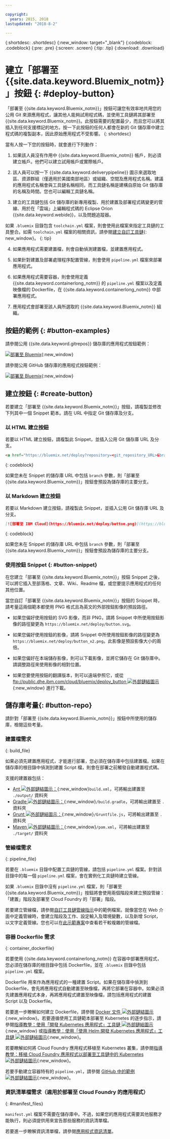 ```yaml
---

copyright:
  years: 2015, 2018
lastupdated: "2018-8-2"

---
```


{:shortdesc: .shortdesc}
{:new_window: target="_blank"}
{:codeblock: .codeblock}
{:pre: .pre}
{:screen: .screen}
{:tip: .tip}
{:download: .download}


# 建立「部署至 {{site.data.keyword.Bluemix_notm}}」按鈕 {: #deploy-button}

「部署至 {{site.data.keyword.Bluemix_notm}}」按鈕可讓您有效率地共用您的公用 Git 來源應用程式，讓其他人能夠試用程式碼，並使用工具鏈將其部署至 {{site.data.keyword.Bluemix_notm}}。此按鈕需要的配置最少，而且您可以將其插入到任何支援標記的地方。按一下此按鈕的任何人都會在新的 Git 儲存庫中建立程式碼的複製副本，因此原始應用程式不受影響。
{: shortdesc}

當有人按一下您的按鈕時，就會進行下列動作：

1. 如果該人員沒有作用中 {{site.data.keyword.Bluemix_notm}} 帳戶，則必須建立帳戶。他們可以建立試用帳戶或實際帳戶。

2. 該人員可以按一下 {{site.data.keyword.deliverypipeline}} 圖示來選取地區、資源群組（僅適用於美國南部地區）或組織、空間及應用程式名稱。建議的應用程式名稱會與工具鏈名稱相同，而工具鏈名稱是建構自原始 Git 儲存庫的名稱及時間。您也可以編輯工具鏈名稱。

3. 建立的工具鏈包括 Git 儲存庫的新專用複製、用於建置及部署程式碼變更的管線、用於在「雲端」上編輯程式碼的 Eclipse Orion {{site.data.keyword.webide}}，以及問題追蹤器。

  如果 `.bluemix` 目錄包含 `toolchain.yml` 檔案，則會使用此檔案來指定工具鏈的工具整合。如需 `toolchain.yml` 檔案的相關資訊，請參閱[建立自訂工具鏈](/docs/services/ContinuousDelivery/toolchains_custom.html#toolchains_custom){: new_window}。
  {: tip}

4. 如果應用程式需要建置檔，則會自動偵測建置檔，並建置應用程式。

5. 如果針對建置及部署處理程序配置管線，則會使用 `pipeline.yml` 檔案來部署應用程式。

6. 如果應用程式需要容器，則會使用定義 {{site.data.keyword.containerlong_notm}} 的 `pipeline.yml` 檔案以及定義映像檔的 Dockerfile，在 {{site.data.keyword.containerlong_notm}} 中部署應用程式。

7. 應用程式會部署至該人員所選取的 {{site.data.keyword.Bluemix_notm}} 組織。

## 按鈕的範例 {: #button-examples}

請參閱公用 {{site.data.keyword.gitrepos}} 儲存庫的應用程式按鈕範例：

[![部署至 Bluemix](https://bluemix.net/deploy/button.png)](https://bluemix.net/deploy?repository=https://git.ng.bluemix.net/idsorg/sample-java-cloudant){:new_window}

請參閱公用 GitHub 儲存庫的應用程式按鈕範例：

[![部署至 Bluemix](https://bluemix.net/deploy/button.png)](https://bluemix.net/deploy?repository=https://github.com/open-toolchain/starfighter){:new_window}

## 建立按鈕 {: #create-button}

若要建立「部署至 {{site.data.keyword.Bluemix_notm}}」按鈕，請複製並修改下列其中一個 Snippet 範本。請在 URL 中指定 Git 儲存庫及分支。

### 以 HTML 建立按鈕

若要以 HTML 建立按鈕，請複製此 Snippet，並插入公用 Git 儲存庫 URL 及分支。

```HTML
<a href="https://bluemix.net/deploy?repository=<git_repository_URL>&branch=<git_branch>"><img src="https://bluemix.net/deploy/button.png" alt="部署至 IBM Cloud"></a>
```
{: codeblock}

如果您未在 Snippet 的儲存庫 URL 中包括 `branch` 參數，則「部署至 {{site.data.keyword.Bluemix_notm}}」按鈕會預設為儲存庫的主要分支。

### 以 Markdown 建立按鈕

若要以 Markdown 建立按鈕，請複製此 Snippet，並插入公用 Git 儲存庫 URL 及分支。

```Markdown
[![部署至 IBM Cloud](https://bluemix.net/deploy/button.png)](https://bluemix.net/deploy?repository=<git_repository_URL>&branch=<git_branch>)
```
{: codeblock}

如果您未在 Snippet 的儲存庫 URL 中包括 `branch` 參數，則「部署至 {{site.data.keyword.Bluemix_notm}}」按鈕會預設為儲存庫的主要分支。

### 使用按鈕 Snippet {: #button-snippet}

在您建立「部署至 {{site.data.keyword.Bluemix_notm}}」按鈕 Snippet 之後，可以將它插入至部落格、文章、Wiki、Readme 檔，或您要提示應用程式的任何其他位置。

當您自訂「部署至 {{site.data.keyword.Bluemix_notm}}」按鈕的 Snippet 時，請考量這兩個範本都使用 PNG 格式且為英文的外部按鈕影像的預設路徑。

* 如果您偏好使用按鈕的 SVG 影像，而非 PNG，請將 Snippet 中所使用按鈕影像的路徑變更為 `https://bluemix.net/deploy/button.svg`。

* 如果您偏好使用按鈕的影像，請將 Snippet 中所使用按鈕影像的路徑變更為 `https://bluemix.net/deploy/button_x2.png`。此影像是預設影像大小的兩倍。

* 如果您偏好在本端儲存影像，則可以下載影像，並將它儲存在 Git 儲存庫中。請調整路徑來使用影像的相對位置。

* 如果您要使用按鈕的翻譯版本，則可以遠端參照它，或從 [ftp://public.dhe.ibm.com/cloud/bluemix/deploy_button ![外部鏈結圖示](../../icons/launch-glyph.svg "外部鏈結圖示")](ftp://public.dhe.ibm.com/cloud/bluemix/deploy_button){:new_window} 進行下載。

## 儲存庫考量{: #button-repo}

請針對「部署至 {{site.data.keyword.Bluemix_notm}}」按鈕中所使用的儲存庫，檢閱這些考量。


### 建置檔需求
{: build_file}

如果必須先建置應用程式，才能進行部署，您必須在儲存庫中包括建置檔。如果在儲存庫的根目錄中偵測到建置 Script 檔，則會在部署之前觸發自動建置程式碼。

支援的建置器包括：

* [Ant ![外部鏈結圖示](../../icons/launch-glyph.svg "外部鏈結圖示")：](http://ant.apache.org/manual/using.html){:new_window}`build.xml`，可將輸出建置至 `./output/` 資料夾
* [Gradle ![外部鏈結圖示](../../icons/launch-glyph.svg "外部鏈結圖示")：](http://docs.cloudfoundry.org/buildpacks/java/build-tool-int.html#gradle){:new_window}`/build.gradle`，可將輸出建置至 `.` 資料夾
* [Grunt ![外部鏈結圖示](../../icons/launch-glyph.svg "外部鏈結圖示")：](http://gruntjs.com/getting-started#the-gruntfile){:new_window}`/Gruntfile.js`，可將輸出建置至 `.` 資料夾
* [Maven ![外部鏈結圖示](../../icons/launch-glyph.svg "外部鏈結圖示")：](http://docs.cloudfoundry.org/buildpacks/java/build-tool-int.html#maven){:new_window}`/pom.xml`，可將輸出建置至 `./target/` 資料夾

### 管線檔需求
{: pipeline_file}

若要在 `.bluemix` 目錄中配置工具鏈的管線，請包括 `pipeline.yml` 檔案。針對該目錄中的每一個 `pipeline.yml` 檔案，會在實例化工具鏈時建立管線。

如果 `.bluemix` 目錄中沒有 `pipeline.yml` 檔案，則「部署至 {{site.data.keyword.Bluemix_notm}}」按鈕將會使用兩個階段來建立預設管線：「建置」階段及部署至 Cloud Foundry 的「部署」階段。

若要建立管線檔，請參閱[自訂工具鏈管線指示](toolchains_custom.html#toolchains_custom_pipeline_yml)中的範例檔案。就像當您在 Web 介面中定義管線時，會建立階段及工作、設定輸入及環境變數，以及新增 Script，以文字定義管線。您也可以在[此示範專案](https://github.com/open-toolchain/toolchain-demo/tree/master/.bluemix)中查看若干較複雜的管線檔。

### 容器 Dockerfile 需求
{: container_dockerfile}

若要使用 {{site.data.keyword.containerlong_notm}} 在容器中部署應用程式，您必須在儲存庫的根目錄中包括 Dockerfile，並在 `.bluemix` 目錄中包括 `pipeline.yml` 檔案。

Dockerfile 用來作為應用程式的一種建置 Script。如果在儲存庫中偵測到 Dockerfile，會先將應用程式自動建置至映像檔，再將它部署在容器中。如果必須先建置應用程式本身，再將應用程式建置至映像檔，請包括應用程式的建置 Script 以及 Dockerfile。

若要進一步瞭解如何建立 Dockerfile，請參閱 [Docker 文件 ![外部鏈結圖示](../../icons/launch-glyph.svg "外部鏈結圖示")](https://docs.docker.com/reference/builder/){:new_window}。若要遵循使用工具鏈範本部署至 Kubernetes 的逐步指示，請參閱[指導教學：使用「開發 Kubernetes 應用程式」工具鏈 ![外部鏈結圖示](../../icons/launch-glyph.svg "外部鏈結圖示")](https://www.ibm.com/cloud/garage/tutorials/use-develop-kubernetes-app-toolchain?task=0){:new_window} 或[指導教學：使用「使用 Helm 開發 Kubernetes 應用程式」工具鏈 ![外部鏈結圖示](../../icons/launch-glyph.svg "外部鏈結圖示")](https://www.ibm.com/cloud/garage/tutorials/use-develop-kubernetes-app-with-helm-toolchain?task=0){:new_window}。

若要瞭解如何將 Cloud Foundry 應用程式移植至 Kubernetes 叢集，請參閱[指導教學：移植 Cloud Foundry 應用程式以部署至工具鏈中的 Kubernetes ![外部鏈結圖示](../../icons/launch-glyph.svg "外部鏈結圖示")](https://www.ibm.com/cloud/garage/tutorials/port-a-cf-app-to-deploy-to-kubernetes-in-a-toolchain?task=0){:new_window}。  

若要手動建立容器特有的 `pipeline.yml`，請參閱 [GitHub 中的範例 ![外部鏈結圖示](../../icons/launch-glyph.svg "外部鏈結圖示")](https://github.com/Puquios/){:new_window}。

### 資訊清單檔需求（適用於部署至 Cloud Foundry 的應用程式）
{: #manifest_files}

`manifest.yml` 檔案不需要在儲存庫中。不過，如果您的應用程式需要其他服務才能執行，則必須提供用來宣告那些服務的資訊清單檔。

若要進一步瞭解資訊清單檔，請參閱[應用程式資訊清單](/docs/cfapps/depapps.html#appmanifest)。
